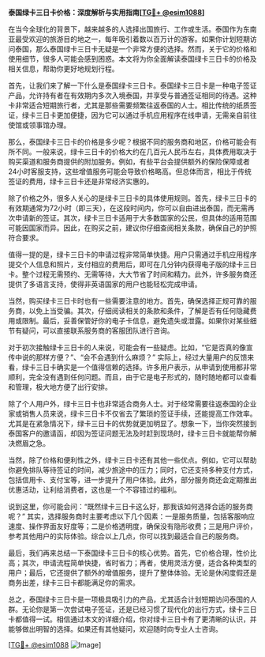 **泰国绿卡三日卡价格：深度解析与实用指南[[TG💪+ @esim1088](https://t.me/s/esim1088)]**

在当今全球化的背景下，越来越多的人选择出国旅行、工作或生活。泰国作为东南亚最受欢迎的旅游目的地之一，每年吸引着数以百万计的游客。如果你计划短期访问泰国，那么泰国绿卡三日卡无疑是一个非常方便的选择。然而，关于它的价格和使用细节，很多人可能会感到困惑。本文将为你全面解读泰国绿卡三日卡的价格及相关信息，帮助你更好地规划行程。

首先，让我们来了解一下什么是泰国绿卡三日卡。泰国绿卡三日卡是一种电子签证产品，允许持有者在有效期内多次入境泰国，并享受与普通签证相同的待遇。这种卡非常适合短期旅行者，尤其是那些需要频繁往返泰国的人士。相比传统的纸质签证，绿卡三日卡更加便捷，因为它可以通过手机应用程序在线申请，无需亲自前往使馆或领事馆办理。

那么，泰国绿卡三日卡的价格是多少呢？根据不同的服务商和地区，价格可能会有所不同。一般来说，绿卡三日卡的价格大约在几百元人民币左右，具体费用取决于购买渠道和服务商提供的附加服务。例如，有些平台会提供额外的保险保障或者24小时客服支持，这些增值服务可能会导致价格略高。但总体而言，相比于传统签证的费用，绿卡三日卡还是非常经济实惠的。

除了价格之外，很多人关心的是绿卡三日卡的具体使用规则。首先，绿卡三日卡的有效期通常为72小时（即三天），在这段时间内，你可以自由进出泰国，而无需再次申请新的签证。其次，绿卡三日卡适用于大多数国家的公民，但具体的适用范围可能因国家而异。因此，在购买之前，建议你仔细查阅相关条款，确保自己的护照符合要求。

值得一提的是，绿卡三日卡的申请过程非常简单快捷。用户只需通过手机应用程序提交个人信息和照片，支付相应的费用后，即可在几分钟内获得电子版的绿卡三日卡。整个过程无需预约、无需等待，大大节省了时间和精力。此外，许多服务商还提供了多语言支持，使得非英语国家的用户也能轻松完成申请。

当然，购买绿卡三日卡时也有一些需要注意的地方。首先，确保选择正规可靠的服务商，以免上当受骗。其次，仔细阅读相关的条款和条件，了解是否有任何隐藏费用或限制。最后，妥善保管好你的电子卡信息，避免遗失或泄露。如果你对某些细节有疑问，可以直接联系服务商的客服团队进行咨询。

对于初次接触绿卡三日卡的人来说，可能会有一些疑虑。比如，“它是否真的像宣传中说的那样方便？”、“会不会遇到什么麻烦？” 实际上，经过大量用户的反馈来看，绿卡三日卡确实是一个值得信赖的选择。许多用户表示，从申请到使用都非常顺利，完全没有遇到任何问题。而且，由于它是电子形式的，随时随地都可以查看和管理，极大地方便了出行安排。

除了个人用户外，绿卡三日卡也非常适合商务人士。对于经常需要往返泰国的企业家或销售人员来说，绿卡三日卡不仅省去了繁琐的签证手续，还能提高工作效率。尤其是在紧急情况下，绿卡三日卡的优势就更加明显了。想象一下，当你突然接到泰国客户的邀请函，却因为签证问题无法及时赶到现场时，绿卡三日卡就能帮你解决燃眉之急。

当然，除了价格和便利性之外，绿卡三日卡还有其他一些优点。例如，它可以帮助你避免排队等待签证的时间，减少旅途中的压力；同时，它还支持多种支付方式，包括信用卡、支付宝等，进一步提升了用户体验。此外，部分服务商还会定期推出优惠活动，让利给消费者，这也是一个不容错过的福利。

说到这里，你可能会问：“既然绿卡三日卡这么好，那我该如何选择合适的服务商呢？” 其实，选择服务商时主要考虑以下几个因素：一是服务质量，包括客服响应速度、操作界面友好度等；二是价格透明度，确保没有隐形收费；三是用户评价，参考其他用户的实际体验。综合以上几点，你可以找到最适合自己的服务商。

最后，我们再来总结一下泰国绿卡三日卡的核心优势。首先，它价格合理，性价比高；其次，申请流程简单快捷，省时省力；再者，使用灵活方便，适合各种类型的用户；最后，它还提供了额外的增值服务，提升了整体体验。无论是休闲度假还是商务出差，绿卡三日卡都能满足你的需求。

总之，泰国绿卡三日卡是一项极具吸引力的产品，尤其适合计划短期访问泰国的人群。无论你是第一次尝试电子签证，还是已经习惯了现代化的出行方式，绿卡三日卡都值得一试。相信通过本文的详细介绍，你对绿卡三日卡有了更清晰的认识，并能够做出明智的选择。如果还有其他疑问，欢迎随时向专业人士咨询。

[[TG💪+ @esim1088](https://t.me/s/esim1088) ![Image](https://i.postimg.cc/4NQfJmqS/Snipaste-2025-05-13-00-14-12.png)]